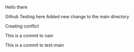 Hello there

Github Testing here
Added new change to the main directory

Creating conflict

This is a commit to nain

This is a commit to test-main



